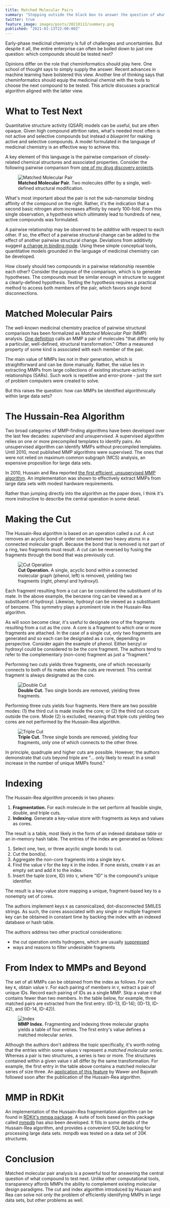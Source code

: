 ```yaml
---
title: Matched Molecular Pairs
summary: "Stepping outside the black box to answer the question of what to test next."
twitter: true
feature_image: images/posts/20210113/summary.png
published: "2021-01-13T22:00:00Z"
---
```


Early-phase medicinal chemistry is full of challenges and uncertainties. But despite it all, the entire enterprise can often be boiled down to just one question: which compounds should be tested next?

Opinions differ on the role that cheminformatics should play here. One school of thought says to simply supply the answer. Recent advances in machine learning have bolstered this view. Another line of thinking says that cheminformatics should equip the medicinal chemist with the tools to choose the next compound to be tested. This article discusses a practical algorithm aligned with the latter view.

# What to Test Next

Quantitative structure activity (QSAR) models can be useful, but are often opaque. Given high compound attrition rates, what's needed most often is not active and selective compounds but instead *a blueprint* for making active and selective compounds. A model formulated in the language of medicinal chemistry is an effective way to achieve this.

A key element of this language is the pairwise comparison of closely-related chemical structures and associated properties. Consider the following pairwise comparison from [one of my drug discovery projects](https://doi.org/10.1021/jm030185v).

<figure>
  <img alt="Matched Molecular Pair" src="/images/posts/20210113/matched-pair-example.png">
  <figcaption>
    <strong>Matched Molecular Pair.</strong> Two molecules differ by a single, well-defined structural modification.
  </figcaption>
</figure>

What's most important about the pair is not the sub-nanomolar binding affinity of the compound on the right. Rather, it's the indication that a second basic nitrogen atom increases affinity by nearly 100-fold. From this single observation, a hypothesis which ultimately lead to hundreds of new, active compounds was formulated.

A pairwise relationship may be observed to be *additive* with respect to each other. If so, the effect of a pairwise structural change can be added to the effect of another pairwise structural change. Deviations from additivity suggest [a change in binding mode](https://doi.org/10.1021/acs.jmedchem.8b00713). Using these simple conceptual tools, quantitative models grounded in the language of medicinal chemistry can be developed.

How closely should two compounds in a pairwise relationship resemble each other? Consider the purpose of the comparison, which is to generate hypotheses. The compounds must be similar enough in structure to suggest a clearly-defined hypothesis. Testing the hypothesis requires a practical method to access both members of the pair, which favors single bond disconnections.

# Matched Molecular Pairs

The well-known medicinal chemistry practice of pairwise structural comparison has been formalized as *Matched Molecular Pair* (MMP) analysis. [One definition](https://doi.org/10.1021/jm200452d) calls an MMP a pair of molecules "that differ only by a particular, well-defined, structural transformation." Often a measured property of some kind is associated with each member of the pair.

The main value of MMPs lies not in their generation, which is straightforward and can be done manually. Rather, the value lies in extracting MMPs from large collections of existing structure-activity relationships (SARs). Such work is repetitive and error-prone - just the sort of problem computers were created to solve.

But this raises the question: how can MMPs be identified algorithmically within large data sets?

# The Hussain-Rea Algorithm

Two broad categories of MMP-finding algorithms have been developed over the last few decades: *supervised* and *unsupervised*. A supervised algorithm relies on one or more precompiled templates to identify pairs. An unsupervised algorithm can identify MMPs without precompiled templates. Until 2010, most published MMP algorithms were supervised. The ones that were not relied on maximum common subgraph (MCS) analysis, an expensive proposition for large data sets.

In 2010, Hussain and Rea reported [the first efficient, unsupervised MMP algorithm](https://pubs.acs.org/doi/10.1021/ci900450m). An implementation was shown to effectively extract MMPs from large data sets with modest hardware requirements.

Rather than jumping directly into the algorithm as the paper does, I think it's more instructive to describe the central operation in some detail.

# Making the Cut

The Hussain-Rea algorithm is based on an operation called a *cut*. A cut removes an acyclic bond of order one between two heavy atoms in a connected molecular graph. Because the bond that is removed is not part of a ring, two fragments must result. A cut can be reversed by fusing the fragments through the bond that was previously cut.

<figure>
  <img alt="Cut Operation" src="/images/posts/20210113/single-cut.png">
  <figcaption>
    <strong>Cut Operation.</strong> A single, acyclic bond within a connected molecular graph (phenol, left) is removed, yielding two fragments (right, phenyl and hydroxyl).
  </figcaption>
</figure>

Each fragment resulting from a cut can be considered the substituent of its mate. In the above example, the benzene ring can be viewed as a substituent of hydroxyl. Likewise, hydroxyl can be viewed as a substituent of benzene. This symmetry plays a prominent role in the Hussain-Rea algorithm.

As will soon become clear, it's useful to designate one of the fragments resulting from a cut as the *core*. A core is a fragment to which one or more fragments are attached. In the case of a single cut, only two fragments are generated and so each can be designated as a core, depending on perspective. Consider again the example of phenol. Either benzyl or hydroxyl could be considered to be the core fragment. The authors tend to refer to the complementary (non-core) fragment as just a "fragment."

Performing two cuts yields three fragments, one of which necessarily connects to both of its mates when the cuts are reversed. This central fragment is always designated as the core.

<figure>
  <img alt="Double Cut" src="/images/posts/20210113/double-cut.png">
  <figcaption>
    <strong>Double Cut.</strong> Two single bonds are removed, yielding three fragments.
  </figcaption>
</figure>

Performing three cuts yields four fragments. Here there are two possible modes: (1) the third cut is made inside the core; or (2) the third cut occurs outside the core. Mode (2) is excluded, meaning that triple cuts yielding two cores are not performed by the Hussain-Rea algorithm.

<figure>
  <img alt="Triple Cut" src="/images/posts/20210113/triple-cut.png">
  <figcaption>
    <strong>Triple Cut.</strong> Three single bonds are removed, yielding four fragments, only one of which connects to the other three.
  </figcaption>
</figure>

In principle, quadruple and higher cuts are possible. However, the authors demonstrate that cuts beyond triple are "... only likely to result in a small increase in the number of unique MMPs found."

# Indexing

The Hussain-Rea algorithm proceeds in two phases:

1. **Fragmentation.** For each molecule in the set perform all feasible single, double, and triple cuts.
2. **Indexing**. Generate a key-value store with fragments as keys and values as cores.

The result is a table, most likely in the form of an indexed database table or an in-memory hash table. The entries of the index are generated as follows:

1. Select one, two, or three acyclic single bonds to cut.
2. Cut the bond(s).
3. Aggregate the non-core fragments into a single key `K`.
4. Find the value `V` for the key `K` in the index. If none exists, create `V` as an empty set and add it to the index.
5. Insert the tuple (core, ID) into `V`, where "ID" is the compound's unique identifier.

The result is a key-value store mapping a unique, fragment-based key to a nonempty set of cores.

The authors implement keys `K` as canonicalized, dot-disconnected SMILES strings. As such, the cores associated with any single or multiple fragment key can be obtained in constant time by backing the index with an indexed database or hash table.

The authors address two other practical considerations:

- the cut operation omits hydrogens, which are usually [suppressed](/articles/2020/05/18/hydrogen-suppression-in-cheminformatics/)
- ways and reasons to filter undesirable fragments

# From Index to MMPs and Beyond

The set of all MMPs can be obtained from the index as follows. For each key `K`, obtain value `V`. For each pairing of members in `V`, extract a pair of unique IDs. Record each pairing of IDs as a single MMP. Skip a value `V` that contains fewer than two members. In the table below, for example, three matched pairs are extracted from the first entry: (ID-13, ID-14); (ID-13, ID-42), and (ID-14, ID-42)).

<figure>
  <img alt="Index" src="/images/posts/20210113/index.png">
  <figcaption>
    <strong>MMP Index.</strong> Fragmenting and indexing three molecular graphs yields a table of four entries. The first entry's value defines a matched molecular <em>series</em>.
  </figcaption>
</figure>

Although the authors don't address the topic specifically, it's worth noting that the entries within some values `V` represent a *matched molecular series*. Whereas a pair is two structures, a series is two or more. The structures contained within a given value `V` all differ by the same transformation. For example, the first entry in the table above contains a matched molecular series of size three. An [application of this feature](https://doi.org/10.1021/jm200026b) by Wawer and Bajorath followed soon after the publication of the Hussain-Rea algorithm.

# MMP in RDKit

An implementation of the Hussain-Rea fragmentation algorithm can be found in [RDKit's mmpa package](http://rdkit.org/docs/source/rdkit.Chem.rdMMPA.html). A suite of tools based on this package called [mmpdb](https://pubs.acs.org/doi/10.1021/acs.jcim.8b00173) has also been developed. It fills in some details of the Hussain-Rea algorithm, and provides a convenient SQLite backing for processing large data sets. mmpdb was tested on a data set of 20K structures.

# Conclusion

Matched molecular pair analysis is a powerful tool for answering the central question of what compound to test next. Unlike other computational tools, transparency affords MMPs the ability to complement existing molecular design paradigms. The cut and index algorithm introduced by Hussain and Rea can solve not only the problem of efficiently identifying MMPs in large data sets, but other problems as well.